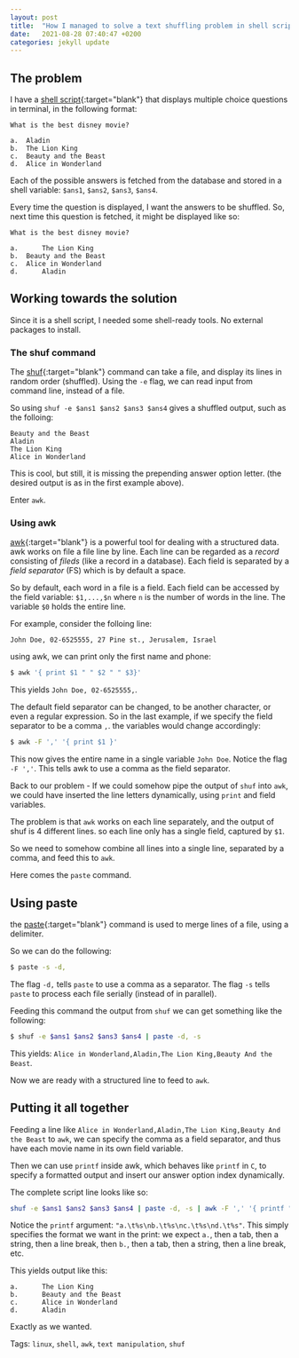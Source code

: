 ```yaml
---
layout: post
title:  "How I managed to solve a text shuffling problem in shell script"
date:   2021-08-28 07:40:47 +0200
categories: jekyll update
---
```


## The problem

I have a [shell script](https://github.com/YoniA/terminal-quiz){:target="blank"} that displays multiple choice questions in terminal, in the following format:

```
What is the best disney movie?

a.	Aladin
b.	The Lion King
c.	Beauty and the Beast
d.	Alice in Wonderland
```

Each of the possible answers is fetched from the database and stored in a shell variable: `$ans1`, `$ans2`, `$ans3`, `$ans4`.

Every time the question is displayed, I want the answers to be shuffled.
So, next time this question is fetched, it might be displayed like so:

```
What is the best disney movie?

a.      The Lion King
b.	Beauty and the Beast      
c.	Alice in Wonderland	     
d.      Aladin
```

## Working towards the solution

Since it is a shell script, I needed some shell-ready tools. No external packages to install.


### The shuf command

The [shuf](https://linux.die.net/man/1/shuf){:target="blank"} command can take a file, and display its lines in random order (shuffled). 
Using the `-e` flag, we can read input from command line, instead of a file.

So using `shuf -e $ans1 $ans2 $ans3 $ans4` gives a shuffled output, such as the folloing:

```
Beauty and the Beast
Aladin
The Lion King
Alice in Wonderland
```

This is cool, but still, it is missing the prepending answer option letter. (the desired output is as in the first example above).

Enter `awk`.

### Using awk

[awk](https://linux.die.net/man/1/awk){:target="blank"} is a powerful tool for dealing with a structured data. awk works on file a file line by line. Each line can be regarded
as a *record* consisting of *fileds* (like a record in a database). Each field is separated by a *field separator* (FS) which is by default a space.

So by default, each word in a file is a field. Each field can be accessed by the field variable: `$1,...,$n` where `n` is the number of words in the line.
The variable `$0` holds the entire line.

For example, consider the folloing line:
```
John Doe, 02-6525555, 27 Pine st., Jerusalem, Israel
```

using awk, we can print only the first name and phone:
```bash
$ awk '{ print $1 " " $2 " " $3}'
```
This yields `John Doe, 02-6525555,`. 

The default field separator can be changed, to be another character, or even a regular expression. 
So in the last example, if we specify the field separator to be a comma `,`. the variables would change accordingly:

```bash
$ awk -F ',' '{ print $1 }'
```
This now gives the entire name in a single variable `John Doe`.
Notice the flag `-F ','`. This tells awk to use a comma as the field separator.

Back to our problem - If we could somehow pipe the output of `shuf` into `awk`, we could have inserted the line letters dynamically, using `print` and field variables.

The problem is that `awk` works on each line separately, and the output of shuf is 4 different lines. so each line only has a single field, captured by `$1`.

So we need to somehow combine all lines into a single line, separated by a comma, and feed this to `awk`.

Here comes the `paste` command.


## Using paste

the [paste](https://linux.die.net/man/1/paste){:target="blank"} command is used to merge lines of a file, using a delimiter.

So we can do the following:

```bash
$ paste -s -d,
```

The flag `-d,` tells `paste` to use a comma as a separator. The flag `-s` tells `paste` to process each file serially (instead of in parallel).

Feeding this command the output from `shuf` we can get something like the following:

```bash
$ shuf -e $ans1 $ans2 $ans3 $ans4 | paste -d, -s
```

This yields: `Alice in Wonderland,Aladin,The Lion King,Beauty And the Beast`.

Now we are ready with a structured line to feed to `awk`.


## Putting it all together

Feeding a line like `Alice in Wonderland,Aladin,The Lion King,Beauty And the Beast` to `awk`, we can specify the comma as a field separator, and thus have
each movie name in its own field variable.

Then we can use `printf` inside awk, which behaves like `printf` in `C`, to specify a formatted output and insert our answer option index dynamically.

The complete script line looks like so:

```bash
shuf -e $ans1 $ans2 $ans3 $ans4 | paste -d, -s | awk -F ',' '{ printf "a.\t%s\nb.\t%s\nc.\t%s\nd.\t%s", $1, $2, $3, $4 }'
```

Notice the `printf` argument: `"a.\t%s\nb.\t%s\nc.\t%s\nd.\t%s"`. This simply specifies the format we want in the print:
we expect `a.`, then a tab, then a string, then a line break, then `b.`, then a tab, then a string, then a line break, etc.

This yields output like this:
```
a.      The Lion King
b.      Beauty and the Beast
c.      Alice in Wonderland
d.      Aladin
```

Exactly as we wanted.



Tags: `linux`, `shell`, `awk`, `text manipulation`, `shuf`




